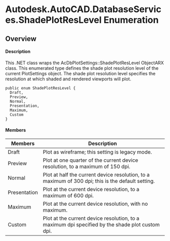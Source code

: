 # Autodesk.AutoCAD.DatabaseServices.ShadePlotResLevel Enumeration

## Overview

#### Description
This .NET class wraps the AcDbPlotSettings::ShadePlotResLevel ObjectARX class. 
This enumerated type defines the shade plot resolution level of the current PlotSettings object. The shade plot resolution level specifies the resolution at which shaded and rendered viewports will plot.
```text
public enum ShadePlotResLevel {
  Draft,
  Preview,
  Normal,
  Presentation,
  Maximum,
  Custom
}
```

#### Members

| Members | Description |
| --- | --- |
| Draft | Plot as wireframe; this setting is legacy mode. |
| Preview | Plot at one quarter of the current device resolution, to a maximum of 150 dpi. |
| Normal | Plot at half the current device resolution, to a maximum of 300 dpi; this is the default setting. |
| Presentation | Plot at the current device resolution, to a maximum of 600 dpi. |
| Maximum | Plot at the current device resolution, with no maximum. |
| Custom | Plot at the current device resolution, to a maximum dpi specified by the shade plot custom dpi. |